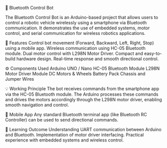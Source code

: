 🔹 Bluetooth Control Bot

The Bluetooth Control Bot is an Arduino-based project that allows users to control a robotic vehicle wirelessly using a smartphone via Bluetooth communication. It demonstrates the use of embedded systems, motor control, and serial communication for wireless robotics applications.

🚀 Features
Control bot movement (Forward, Backward, Left, Right, Stop) using a mobile app.
Wireless communication using HC-05 Bluetooth module.
Dual motor control with L298N Motor Driver.
Compact and easy-to-build hardware design.
Real-time response and smooth directional control.

⚙️ Components Used
Arduino UNO / Nano
HC-05 Bluetooth Module
L298N Motor Driver Module
DC Motors & Wheels
Battery Pack
Chassis and Jumper Wires

💡 Working Principle
The bot receives commands from the smartphone app via the HC-05 Bluetooth module. The Arduino processes these commands and drives the motors accordingly through the L298N motor driver, enabling smooth navigation and control.

📱 Mobile App
Any standard Bluetooth terminal app (like Bluetooth RC Controller) can be used to send directional commands.

🧠 Learning Outcome
Understanding UART communication between Arduino and Bluetooth.
Implementation of motor driver interfacing.
Practical experience with embedded systems and wireless control.

